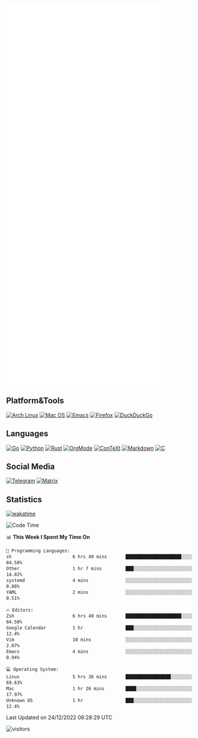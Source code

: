![Metrics](https://github.com/SteamedFish/SteamedFish/blob/master/github-metrics.svg)

## Platform&Tools

[![Arch Linux](https://img.shields.io/badge/ArchLinux-1793D1?logo=arch-linux&logoColor=fff&style=flat-square)](https://archlinux.org/)
[![Mac OS](https://img.shields.io/badge/MacOS-000000?style=flat-square&logo=macos&logoColor=F0F0F0)](https://www.apple.com/macos/)
[![Emacs](https://img.shields.io/badge/Emacs-%237F5AB6.svg?&style=flat-square&logo=gnu-emacs&logoColor=white)](https://www.gnu.org/software/emacs/)
[![Firefox](https://img.shields.io/badge/Firefox-FF7139?style=flat-square&logo=Firefox-Browser&logoColor=white)](https://firefox.com/)
[![DuckDuckGo](https://img.shields.io/badge/DuckDuckGo-DE5833?style=flat-square&logo=DuckDuckGo&logoColor=white)](https://duckduckgo.com/)

## Languages

[![Go](https://img.shields.io/badge/Golang-%2300ADD8.svg?style=flat-square&logo=go&logoColor=white)](https://golang.org/)
[![Python](https://img.shields.io/badge/Python-3670A0?style=flat-square&logo=python&logoColor=ffdd54)](https://www.python.org/)
[![Rust](https://img.shields.io/badge/Rust-%23000000.svg?style=flat-square&logo=rust&logoColor=white)](https://www.rust-lang.org/)
[![OrgMode](https://img.shields.io/badge/OrgMode-%23000000.svg?style=flat-square&logo=org&logoColor=white)](https://orgmode.org/)
[![ConTeXt](https://img.shields.io/badge/ConTeXt-%23008080.svg?style=flat-square&logo=latex&logoColor=white)](https://contextgarden.net/)
[![Markdown](https://img.shields.io/badge/MarkDown-%23000000.svg?style=flat-square&logo=markdown&logoColor=white)](https://daringfireball.net/projects/markdown/)
[![C](https://img.shields.io/badge/C-%2300599C.svg?style=flat-square&logo=c&logoColor=white)](https://www.iso.org/standard/74528.html)

## Social Media
[![Telegram](https://img.shields.io/badge/SteamedFish-2CA5E0?style=social&logo=telegram&logoColor=white)](https://t.me/SteamedFish)
[![Matrix](https://img.shields.io/badge/SteamedFish-2CA5E0?style=social&logo=matrix&logoColor=black)](https://matrix.to/#/@i:steamedfish.org)

## Statistics
[![wakatime](https://wakatime.com/badge/user/168280d6-fcf2-4b4f-ad3a-dc4612f35b38.svg)](https://wakatime.com/@168280d6-fcf2-4b4f-ad3a-dc4612f35b38)

<!--START_SECTION:waka-->
![Code Time](http://img.shields.io/badge/Code%20Time-2%2C234%20hrs%2021%20mins-blue)

📊 **This Week I Spent My Time On** 

```text
💬 Programming Languages: 
sh                       6 hrs 49 mins       █████████████████████░░░░   84.58% 
Other                    1 hr 7 mins         ███░░░░░░░░░░░░░░░░░░░░░░   14.02% 
systemd                  4 mins              ░░░░░░░░░░░░░░░░░░░░░░░░░   0.88% 
YAML                     2 mins              ░░░░░░░░░░░░░░░░░░░░░░░░░   0.51%

🔥 Editors: 
Zsh                      6 hrs 49 mins       █████████████████████░░░░   84.58% 
Google Calendar          1 hr                ███░░░░░░░░░░░░░░░░░░░░░░   12.4% 
Vim                      10 mins             ░░░░░░░░░░░░░░░░░░░░░░░░░   2.07% 
Emacs                    4 mins              ░░░░░░░░░░░░░░░░░░░░░░░░░   0.94%

💻 Operating System: 
Linux                    5 hrs 36 mins       █████████████████░░░░░░░░   69.63% 
Mac                      1 hr 26 mins        ████░░░░░░░░░░░░░░░░░░░░░   17.97% 
Unknown OS               1 hr                ███░░░░░░░░░░░░░░░░░░░░░░   12.4%

```


 Last Updated on 24/12/2022 06:28:29 UTC
<!--END_SECTION:waka-->

![visitors](https://visitor-badge.laobi.icu/badge?page_id=SteamedFish.SteamedFish)

